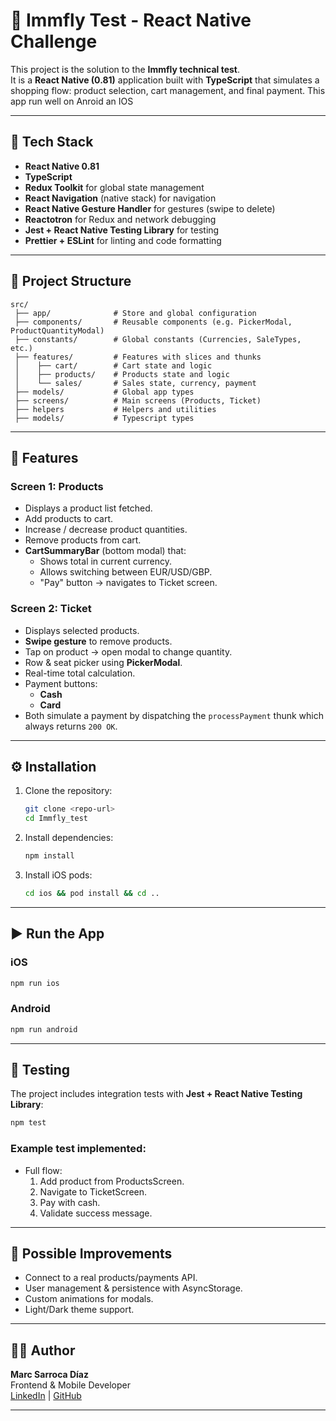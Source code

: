 # 🛒 Immfly Test - React Native Challenge

This project is the solution to the **Immfly technical test**.  
It is a **React Native (0.81)** application built with **TypeScript** that simulates a shopping flow: product selection, cart management, and final payment.
This app run well on Anroid an IOS

---

## 🚀 Tech Stack

- **React Native 0.81**
- **TypeScript**
- **Redux Toolkit** for global state management
- **React Navigation** (native stack) for navigation
- **React Native Gesture Handler** for gestures (swipe to delete)
- **Reactotron** for Redux and network debugging
- **Jest + React Native Testing Library** for testing
- **Prettier + ESLint** for linting and code formatting

---

## 📂 Project Structure

```
src/
 ├── app/              # Store and global configuration
 ├── components/       # Reusable components (e.g. PickerModal, ProductQuantityModal)
 ├── constants/        # Global constants (Currencies, SaleTypes, etc.)
 ├── features/         # Features with slices and thunks
 │    ├── cart/        # Cart state and logic
 │    ├── products/    # Products state and logic
 │    └── sales/       # Sales state, currency, payment
 ├── models/           # Global app types
 ├── screens/          # Main screens (Products, Ticket)
 ├── helpers           # Helpers and utilities
 ├── models/           # Typescript types
```

---

## 📱 Features

### Screen 1: Products
- Displays a product list fetched.
- Add products to cart.
- Increase / decrease product quantities.
- Remove products from cart.
- **CartSummaryBar** (bottom modal) that:
  - Shows total in current currency.
  - Allows switching between EUR/USD/GBP.
  - "Pay" button → navigates to Ticket screen.

### Screen 2: Ticket
- Displays selected products.
- **Swipe gesture** to remove products.
- Tap on product → open modal to change quantity.
- Row & seat picker using **PickerModal**.
- Real-time total calculation.
- Payment buttons:
  - **Cash**
  - **Card**
- Both simulate a payment by dispatching the `processPayment` thunk which always returns `200 OK`.

---

## ⚙️ Installation

1. Clone the repository:
   ```bash
   git clone <repo-url>
   cd Immfly_test
   ```

2. Install dependencies:
   ```bash
   npm install
   ```

3. Install iOS pods:
   ```bash
   cd ios && pod install && cd ..
   ```

---

## ▶️ Run the App

### iOS
```bash
npm run ios
```

### Android
```bash
npm run android
```

---

## 🧪 Testing

The project includes integration tests with **Jest + React Native Testing Library**:

```bash
npm test
```

### Example test implemented:
- Full flow:
  1. Add product from ProductsScreen.
  2. Navigate to TicketScreen.
  3. Pay with cash.
  4. Validate success message.

---

## 🧩 Possible Improvements

- Connect to a real products/payments API.
- User management & persistence with AsyncStorage.
- Custom animations for modals.
- Light/Dark theme support.

---

## 👨‍💻 Author

**Marc Sarroca Díaz**  
Frontend & Mobile Developer  
[LinkedIn](https://www.linkedin.com/in/marcsarroca-diaz/) | [GitHub](https://github.com/)

---
